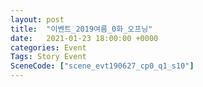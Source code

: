 ```yaml
---
layout: post
title:  "이벤트_2019여름_0화_오프닝"
date:   2021-01-23 18:00:00 +0000
categories: Event
Tags: Story Event
SceneCode: ["scene_evt190627_cp0_q1_s10"]
---
```

